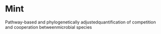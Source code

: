 # Mint
Pathway-based and phylogenetically adjustedquantification of competition and cooperation betweenmicrobial species
